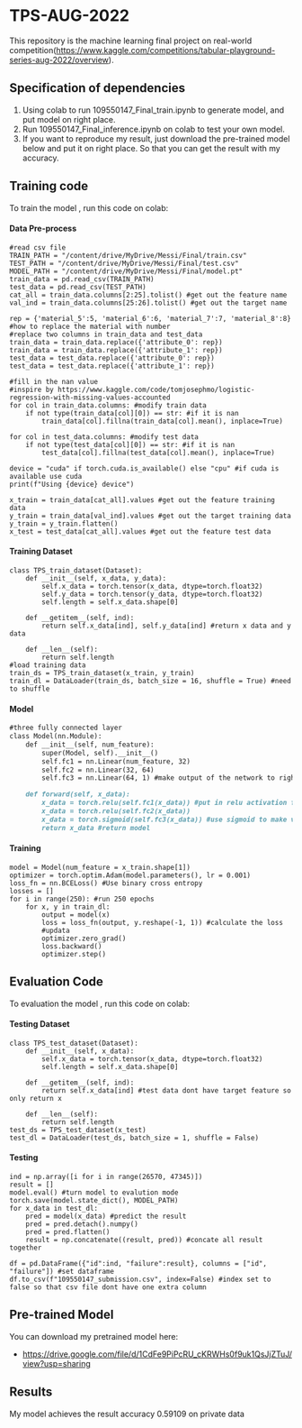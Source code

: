 # TPS-AUG-2022

This repository is the machine learning final project on real-world competition(https://www.kaggle.com/competitions/tabular-playground-series-aug-2022/overview). 

## Specification of dependencies

1. Using colab to run 109550147_Final_train.ipynb to generate model, and put model on right place.
2. Run 109550147_Final_inference.ipynb on colab to test your own model. 
3. If you want to reproduce my result, just download the pre-trained model below and put it on right place. So that you can get the result with my accuracy. 

## Training code

To train the model , run this code on colab:

#### Data Pre-process
```datapre
#read csv file
TRAIN_PATH = "/content/drive/MyDrive/Messi/Final/train.csv"
TEST_PATH = "/content/drive/MyDrive/Messi/Final/test.csv"
MODEL_PATH = "/content/drive/MyDrive/Messi/Final/model.pt"
train_data = pd.read_csv(TRAIN_PATH)
test_data = pd.read_csv(TEST_PATH)
cat_all = train_data.columns[2:25].tolist() #get out the feature name
val_ind = train_data.columns[25:26].tolist() #get out the target name

rep = {'material_5':5, 'material_6':6, 'material_7':7, 'material_8':8} #how to replace the material with number
#replace two columns in train_data and test_data
train_data = train_data.replace({'attribute_0': rep})
train_data = train_data.replace({'attribute_1': rep})
test_data = test_data.replace({'attribute_0': rep})
test_data = test_data.replace({'attribute_1': rep})

#fill in the nan value
#inspire by https://www.kaggle.com/code/tomjosephmo/logistic-regression-with-missing-values-accounted
for col in train_data.columns: #modify train data
    if not type(train_data[col][0]) == str: #if it is nan
        train_data[col].fillna(train_data[col].mean(), inplace=True)
        
for col in test_data.columns: #modify test data
    if not type(test_data[col][0]) == str: #if it is nan
        test_data[col].fillna(test_data[col].mean(), inplace=True)

device = "cuda" if torch.cuda.is_available() else "cpu" #if cuda is available use cuda
print(f"Using {device} device")

x_train = train_data[cat_all].values #get out the feature training data
y_train = train_data[val_ind].values #get out the target training data
y_train = y_train.flatten()
x_test = test_data[cat_all].values #get out the feature test data
```
#### Training Dataset
```traindataset
class TPS_train_dataset(Dataset):
    def __init__(self, x_data, y_data):
        self.x_data = torch.tensor(x_data, dtype=torch.float32)
        self.y_data = torch.tensor(y_data, dtype=torch.float32)
        self.length = self.x_data.shape[0]

    def __getitem__(self, ind):
        return self.x_data[ind], self.y_data[ind] #return x data and y data

    def __len__(self):
        return self.length
#load training data
train_ds = TPS_train_dataset(x_train, y_train)
train_dl = DataLoader(train_ds, batch_size = 16, shuffle = True) #need to shuffle
```
#### Model
```md
#three fully connected layer
class Model(nn.Module):
    def __init__(self, num_feature):
        super(Model, self).__init__()
        self.fc1 = nn.Linear(num_feature, 32)
        self.fc2 = nn.Linear(32, 64)
        self.fc3 = nn.Linear(64, 1) #make output of the network to right dimension

    def forward(self, x_data):
        x_data = torch.relu(self.fc1(x_data)) #put in relu activation function
        x_data = torch.relu(self.fc2(x_data))
        x_data = torch.sigmoid(self.fc3(x_data)) #use sigmoid to make value between 0-1
        return x_data #return model
```
#### Training
```train
model = Model(num_feature = x_train.shape[1])
optimizer = torch.optim.Adam(model.parameters(), lr = 0.001)
loss_fn = nn.BCELoss() #Use binary cross entropy
losses = []
for i in range(250): #run 250 epochs
    for x, y in train_dl:
        output = model(x)
        loss = loss_fn(output, y.reshape(-1, 1)) #calculate the loss
        #updata
        optimizer.zero_grad()
        loss.backward()
        optimizer.step()
```
## Evaluation Code

To evaluation the model , run this code on colab:

#### Testing Dataset
```testdata
class TPS_test_dataset(Dataset):
    def __init__(self, x_data):
        self.x_data = torch.tensor(x_data, dtype=torch.float32)
        self.length = self.x_data.shape[0]

    def __getitem__(self, ind):
        return self.x_data[ind] #test data dont have target feature so only return x

    def __len__(self):
        return self.length
test_ds = TPS_test_dataset(x_test)
test_dl = DataLoader(test_ds, batch_size = 1, shuffle = False)
```
#### Testing
```test
ind = np.array([i for i in range(26570, 47345)])
result = []
model.eval() #turn model to evalution mode
torch.save(model.state_dict(), MODEL_PATH)
for x_data in test_dl:
    pred = model(x_data) #predict the result
    pred = pred.detach().numpy()
    pred = pred.flatten()
    result = np.concatenate((result, pred)) #concate all result together

df = pd.DataFrame({"id":ind, "failure":result}, columns = ["id", "failure"]) #set dataframe
df.to_csv(f"109550147_submission.csv", index=False) #index set to false so that csv file dont have one extra column
```

## Pre-trained Model

You can download my pretrained model here:

- https://drive.google.com/file/d/1CdFe9PiPcRU_cKRWHs0f9uk1QsJjZTuJ/view?usp=sharing


## Results

My model achieves the result accuracy 0.59109 on private data

